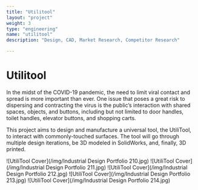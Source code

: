 ```yaml
---
title: "Utilitool"
layout: "project"
weight: 3
type: "engineering"
name: "utilitool"
description: "Design, CAD, Market Research, Competitor Research"

---
```


# Utilitool

In the midst of the COVID-19 pandemic, the need to limit viral contact and spread is more important than ever. One issue that poses a great risk to dispersing and contracting the virus is the public’s interaction with shared spaces, objects, and buttons, including but not limited to door handles, toilet handles, elevator buttons, and shopping carts.

This project aims to design and manufacture a universal tool, the UtiliTool, to interact with commonly-touched surfaces. The tool will go through multiple design iterations, be 3D modeled in SolidWorks, and, finally, 3D printed.

![UtiliTool Cover](/img/Industrial Design Portfolio 210.jpg)
![UtiliTool Cover](/img/Industrial Design Portfolio 211.jpg)
![UtiliTool Cover](/img/Industrial Design Portfolio 212.jpg)
![UtiliTool Cover](/img/Industrial Design Portfolio 213.jpg)
![UtiliTool Cover](/img/Industrial Design Portfolio 214.jpg)
